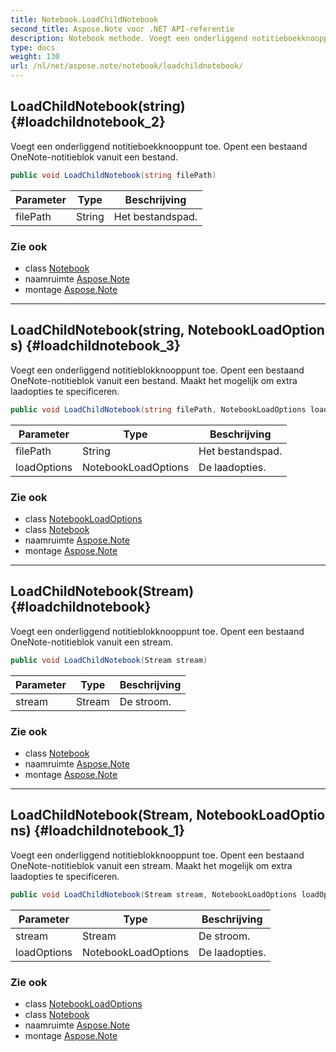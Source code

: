 ```yaml
---
title: Notebook.LoadChildNotebook
second_title: Aspose.Note voor .NET API-referentie
description: Notebook methode. Voegt een onderliggend notitieboekknooppunt toe. Opent een bestaand OneNotenotitieblok vanuit een bestand.
type: docs
weight: 130
url: /nl/net/aspose.note/notebook/loadchildnotebook/
---
```

## LoadChildNotebook(string) {#loadchildnotebook_2}

Voegt een onderliggend notitieboekknooppunt toe. Opent een bestaand OneNote-notitieblok vanuit een bestand.

```csharp
public void LoadChildNotebook(string filePath)
```

| Parameter | Type | Beschrijving |
| --- | --- | --- |
| filePath | String | Het bestandspad. |

### Zie ook

* class [Notebook](../)
* naamruimte [Aspose.Note](../../notebook/)
* montage [Aspose.Note](../../../)

---

## LoadChildNotebook(string, NotebookLoadOptions) {#loadchildnotebook_3}

Voegt een onderliggend notitieblokknooppunt toe. Opent een bestaand OneNote-notitieblok vanuit een bestand. Maakt het mogelijk om extra laadopties te specificeren.

```csharp
public void LoadChildNotebook(string filePath, NotebookLoadOptions loadOptions)
```

| Parameter | Type | Beschrijving |
| --- | --- | --- |
| filePath | String | Het bestandspad. |
| loadOptions | NotebookLoadOptions | De laadopties. |

### Zie ook

* class [NotebookLoadOptions](../../notebookloadoptions/)
* class [Notebook](../)
* naamruimte [Aspose.Note](../../notebook/)
* montage [Aspose.Note](../../../)

---

## LoadChildNotebook(Stream) {#loadchildnotebook}

Voegt een onderliggend notitieblokknooppunt toe. Opent een bestaand OneNote-notitieblok vanuit een stream.

```csharp
public void LoadChildNotebook(Stream stream)
```

| Parameter | Type | Beschrijving |
| --- | --- | --- |
| stream | Stream | De stroom. |

### Zie ook

* class [Notebook](../)
* naamruimte [Aspose.Note](../../notebook/)
* montage [Aspose.Note](../../../)

---

## LoadChildNotebook(Stream, NotebookLoadOptions) {#loadchildnotebook_1}

Voegt een onderliggend notitieblokknooppunt toe. Opent een bestaand OneNote-notitieblok vanuit een stream. Maakt het mogelijk om extra laadopties te specificeren.

```csharp
public void LoadChildNotebook(Stream stream, NotebookLoadOptions loadOptions)
```

| Parameter | Type | Beschrijving |
| --- | --- | --- |
| stream | Stream | De stroom. |
| loadOptions | NotebookLoadOptions | De laadopties. |

### Zie ook

* class [NotebookLoadOptions](../../notebookloadoptions/)
* class [Notebook](../)
* naamruimte [Aspose.Note](../../notebook/)
* montage [Aspose.Note](../../../)


